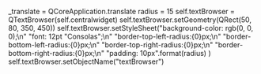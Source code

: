 _translate = QCoreApplication.translate
        radius = 15
        self.textBrowser = QTextBrowser(self.centralwidget)
        self.textBrowser.setGeometry(QRect(50, 80, 350, 450))
        self.textBrowser.setStyleSheet("background-color: rgb(0, 0, 0);\n"
                                       "font: 12pt \"Consolas\";\n"
                                       "border-top-left-radius:{0}px;\n"
                                       "border-bottom-left-radius:{0}px;\n"
                                       "border-top-right-radius:{0}px;\n"
                                       "border-bottom-right-radius:{0}px;\n"
                                       "padding: 10px".format(radius)
                                       )
        self.textBrowser.setObjectName("textBrowser")
